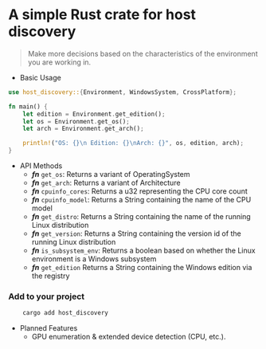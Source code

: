 # A simple Rust crate for host discovery

> Make more decisions based on the characteristics of the environment you are working in.

- Basic Usage

```rust
use host_discovery::{Environment, WindowsSystem, CrossPlatform};

fn main() {
    let edition = Environment.get_edition();
    let os = Environment.get_os();
    let arch = Environment.get_arch();

    println!("OS: {}\n Edition: {}\nArch: {}", os, edition, arch);
}
```

- API Methods
  - ***fn*** `get_os`: Returns a variant of OperatingSystem
  - ***fn*** `get_arch`: Returns a variant of Architecture
  - ***fn*** `cpuinfo_cores`: Returns a u32 representing the CPU core count
  - ***fn*** `cpuinfo_model`: Returns a String containing the name of the CPU model
  - ***fn*** `get_distro`: Returns a String containing the name of the running Linux distribution
  - ***fn*** `get_version`: Returns a String containing the version id of the running Linux distribution
  - ***fn*** `is_subsystem_env`: Returns a boolean based on whether the Linux environment is a Windows subsystem
  - ***fn*** `get_edition` Returns a String containing the Windows edition via the registry

### Add to your project
```sh 
    cargo add host_discovery
```

- Planned Features
  - GPU enumeration & extended device detection (CPU, etc.).

